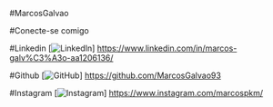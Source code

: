 #MarcosGalvao

#Conecte-se comigo

#Linkedin
[![LinkedIn](https://img.shields.io/badge/LinkedIn-0077B5?style=for-the-badge&logo=linkedin&logoColor=white)]
https://www.linkedin.com/in/marcos-galv%C3%A3o-aa1206136/

#Github
[![GitHub](https://img.shields.io/badge/GitHub-100000?style=for-the-badge&logo=github&logoColor=white)]
https://github.com/MarcosGalvao93

#Instagram
[![Instagram](https://img.shields.io/badge/-Instagram-%23E4405F?style=for-the-badge&logo=instagram&logoColor=white)]
https://www.instagram.com/marcospkm/
